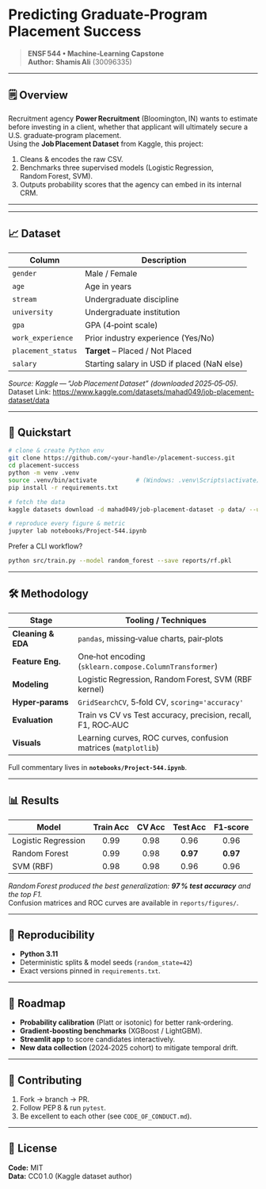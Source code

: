 # Predicting Graduate‑Program Placement Success

> **ENSF 544 • Machine‑Learning Capstone**  
> **Author:** **Shamis Ali** (30096335)

---

## 🗒️ Overview
Recruitment agency **Power Recruitment** (Bloomington, IN) wants to estimate before investing in a client, whether that applicant will ultimately secure a U.S. graduate‑program placement.  
Using the **Job Placement Dataset** from Kaggle, this project:

1. Cleans & encodes the raw CSV.  
2. Benchmarks three supervised models (Logistic Regression, Random Forest, SVM).  
3. Outputs probability scores that the agency can embed in its internal CRM.

---

---

## 📈 Dataset

| Column            | Description                                   |
|-------------------|-----------------------------------------------|
| `gender`          | Male / Female                                 |
| `age`             | Age in years                                  |
| `stream`          | Undergraduate discipline                      |
| `university`      | Undergraduate institution                     |
| `gpa`             | GPA (4‑point scale)                           |
| `work_experience` | Prior industry experience (Yes/No)            |
| `placement_status`| **Target** – Placed / Not Placed              |
| `salary`          | Starting salary in USD if placed (NaN else)   |

*Source: Kaggle — “Job Placement Dataset” (downloaded 2025‑05‑05).*
Dataset Link: https://www.kaggle.com/datasets/mahad049/job-placement-dataset/data

---

## 🚀 Quickstart

```bash
# clone & create Python env
git clone https://github.com/<your‑handle>/placement‑success.git
cd placement‑success
python -m venv .venv
source .venv/bin/activate           # (Windows: .venv\Scripts\activate)
pip install -r requirements.txt

# fetch the data
kaggle datasets download -d mahad049/job-placement-dataset -p data/ --unzip

# reproduce every figure & metric
jupyter lab notebooks/Project-544.ipynb
```

Prefer a CLI workflow?

```bash
python src/train.py --model random_forest --save reports/rf.pkl
```

---

## 🛠️ Methodology

| Stage               | Tooling / Techniques                                          |
|---------------------|---------------------------------------------------------------|
| **Cleaning & EDA**  | `pandas`, missing‑value charts, pair‑plots                    |
| **Feature Eng.**    | One‑hot encoding (`sklearn.compose.ColumnTransformer`)        |
| **Modeling**        | Logistic Regression, Random Forest, SVM (RBF kernel)          |
| **Hyper‑params**    | `GridSearchCV`, 5‑fold CV, `scoring='accuracy'`               |
| **Evaluation**      | Train vs CV vs Test accuracy, precision, recall, F1, ROC‑AUC  |
| **Visuals**         | Learning curves, ROC curves, confusion matrices (`matplotlib`)|

Full commentary lives in **`notebooks/Project‑544.ipynb`**.

---

## 📊 Results

| Model                | Train Acc | CV Acc | Test Acc | F1‑score |
|----------------------|:---------:|:------:|:--------:|:--------:|
| Logistic Regression  | 0.99 | 0.98 | 0.96 | 0.96 |
| Random Forest        | 0.99 | 0.98 | **0.97** | **0.97** |
| SVM (RBF)            | 0.98 | 0.98 | 0.96 | 0.96 |

*Random Forest produced the best generalization: **97 % test accuracy** and the top F1.*  
Confusion matrices and ROC curves are available in `reports/figures/`.

---

## 🔄 Reproducibility
* **Python 3.11**  
* Deterministic splits & model seeds (`random_state=42`)  
* Exact versions pinned in `requirements.txt`.

---

## 📅 Roadmap
- **Probability calibration** (Platt or isotonic) for better rank‑ordering.  
- **Gradient‑boosting benchmarks** (XGBoost / LightGBM).  
- **Streamlit app** to score candidates interactively.  
- **New data collection** (2024‑2025 cohort) to mitigate temporal drift.

---

## 🤝 Contributing
1. Fork → branch → PR.  
2. Follow PEP 8 & run `pytest`.  
3. Be excellent to each other (see `CODE_OF_CONDUCT.md`).

---

## 📰 License
**Code:** MIT  
**Data:** CC0 1.0 (Kaggle dataset author)
